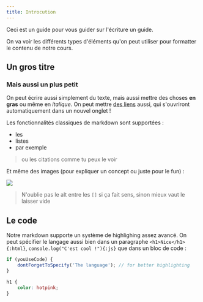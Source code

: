 ```yaml
---
title: Introcution
---
```


Ceci est un guide pour vous guider sur l'écriture un guide.

On va voir les différents types d'éléments qu'on peut utiliser pour formatter le contenu de notre cours.

## Un gros titre

### Mais aussi un plus petit

On peut écrire aussi simplement du texte, mais aussi mettre des choses **en gras** ou même en _italique_. On peut mettre [des liens](https://codepassport.dev) aussi, qui s'ouvriront automatiquement dans un nouvel onglet !

Les fonctionnalités classiques de markdown sont supportées :

-   les
-   listes
-   par exemple

> ou les citations comme tu peux le voir

Et même des images (pour expliquer un concept ou juste pour le fun) :

![](https://media.giphy.com/media/13CoXDiaCcCoyk/giphy.gif)

> N'oublie pas le alt entre les `[]` si ça fait sens, sinon mieux vaut le laisser vide

## Le code

Notre markdown supporte un système de highlighing assez avancé. On peut spécifier le langage aussi bien dans un paragraphe `<h1>Nice</h1>{:html}`, `console.log("C'est cool !"){:js}` que dans un bloc de code :

```js
if (youUseCode) {
    dontForgetToSpecify('The language'); // for better highlighting
}
```

```css
h1 {
    color: hotpink;
}
```
